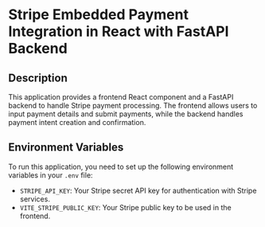 # Stripe Embedded Payment Integration in React with FastAPI Backend

## Description
This application provides a frontend React component and a FastAPI backend to handle Stripe payment processing. The frontend allows users to input payment details and submit payments, while the backend handles payment intent creation and confirmation.

## Environment Variables
To run this application, you need to set up the following environment variables in your `.env` file:
- `STRIPE_API_KEY`: Your Stripe secret API key for authentication with Stripe services.
- `VITE_STRIPE_PUBLIC_KEY`: Your Stripe public key to be used in the frontend.

